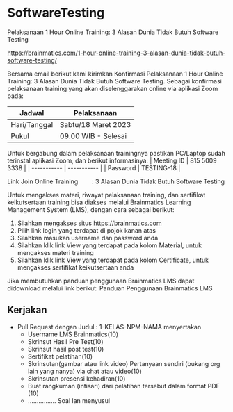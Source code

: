 # SoftwareTesting
Pelaksanaan 1 Hour Online Training: 3 Alasan Dunia Tidak Butuh Software Testing


https://brainmatics.com/1-hour-online-training-3-alasan-dunia-tidak-butuh-software-testing/

Bersama email berikut kami kirimkan Konfirmasi Pelaksanaan 1 Hour Online Training: 3 Alasan Dunia Tidak Butuh Software Testing. Sebagai konfirmasi pelaksanaan training yang akan diselenggarakan online via aplikasi Zoom pada:

| Jadwal      | Pelaksanaan | 
| ----------- | ----------- |
| Hari/Tanggal |Sabtu/18 Maret 2023 |
| Pukul      |09.00 WIB - Selesai | 

Untuk bergabung dalam pelaksanaan trainingnya pastikan PC/Laptop sudah terinstal aplikasi Zoom, dan berikut informasinya:
| Meeting ID      | 815 5009 3338 | 
| ----------- | ----------- |
| Password | TESTING-18 |

Link Join Online Training   : 3 Alasan Dunia Tidak Butuh Software Testing

Untuk mengakses materi, riwayat pelaksanaan training, dan sertifikat keikutsertaan training bisa diakses melalui Brainmatics Learning Management System (LMS), dengan cara sebagai berikut:
1. Silahkan mengakses situs https://brainmatics.com
2. Pilih link login yang terdapat di pojok kanan atas
3. Silahkan masukan username dan password anda
4. Silahkan klik link View yang terdapat pada kolom Material, untuk mengakses materi training
5. Silahkan klik link View yang terdapat pada kolom Certificate, untuk mengakses sertifikat keikutsertaan anda

Jika membutuhkan panduan penggunaan Brainmatics LMS dapat didownload melalui link berikut: Panduan Penggunaan Brainmatics LMS

## Kerjakan

* Pull Request dengan Judul : 1-KELAS-NPM-NAMA menyertakan
  * Username LMS Brainmatics(10)
  * Skrinsut Hasil Pre Test(10)
  * Skrinsut hasil post test(10)
  * Sertifikat pelatihan(10)
  * Skrinsutan(gambar atau link video) Pertanyaan sendiri (bukang org lain yang nanya) via chat atau video(10)
  * Skrinsutan presensi kehadiran(10)
  * Buat rangkuman (intisari) dari pelatihan tersebut dalam format PDF (10)
  * ................ Soal lan menyusul
